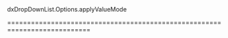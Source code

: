 <!--id-->dxDropDownList.Options.applyValueMode<!--/id-->
<!--merge--><!--/merge-->
<!--hidden--><!--/hidden-->
===========================================================================
